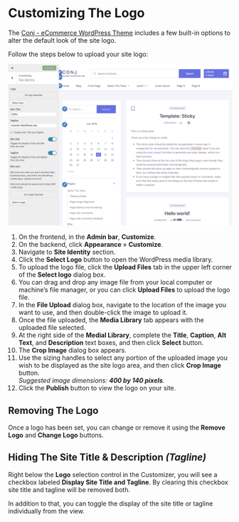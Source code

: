 # Customizing The Logo

The [Conj - eCommerce WordPress Theme](https://themeforest.net/item/conj-ecommerce-wordpress-theme/21935639?ref=mypreview) includes a few built-in options to alter the default look of the site logo.

Follow the steps below to upload your site logo:

![Customizing The Logo](img/customizing-logo.png)

1. On the frontend, in the **Admin bar**, **Customize**.
2. On the backend, click **Appearance** » **Customize**.
3. Navigate to **Site Identity** section.
4. Click the **Select Logo** button to open the WordPress media library.
5. To upload the logo file, click the **Upload Files** tab in the upper left corner of the **Select logo** dialog box.
6. You can drag and drop any image file from your local computer or machine’s file manager, or you can click **Upload Files** to upload the logo file.
7. In the **File Upload** dialog box, navigate to the location of the image you want to use, and then double-click the image to upload it.
8. Once the file uploaded, the **Media Library** tab appears with the uploaded file selected.
9. At the right side of the **Medial Library**, complete the **Title**, **Caption**, **Alt Text**, and **Description** text boxes, and then click **Select** button.
10. The **Crop Image** dialog box appears.
11. Use the sizing handles to select any portion of the uploaded image you wish to be displayed as the site logo area, and then click **Crop Image** button.<br/>*Suggested image dimensions: **400 by 140 pixels**.*
12. Click the **Publish** button to view the logo on your site.

## Removing The Logo

Once a logo has been set, you can change or remove it using the **Remove Logo** and **Change Logo** buttons.

## Hiding The Site Title & Description *(Tagline)*

Right below the **Logo** selection control in the Customizer, you will see a checkbox labeled **Display Site Title and Tagline**. By clearing this checkbox site title and tagline will be removed both.

In addition to that, you can toggle the display of the site title or tagline individually from the view.
